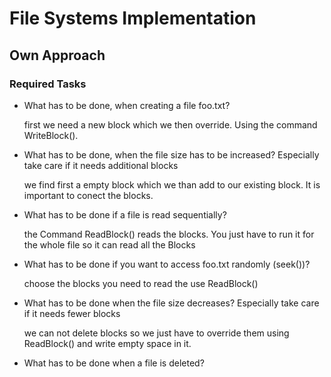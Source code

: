 # File Systems Implementation

## Own Approach

### Required Tasks

* What has to be done, when creating a file foo.txt?

  first we need a new block which we then override. Using the command WriteBlock().

* What has to be done, when the file size has to be increased? Especially take care if it needs    additional blocks

  we find first a empty block which we than add to our existing block. It is important to conect the blocks.

* What has to be done if a file is read sequentially?

  the Command ReadBlock() reads the blocks. You just have to run it for the whole file so it can read all the Blocks

* What has to be done if you want to access foo.txt randomly (seek())?

  choose the blocks you need to read the use ReadBlock()

* What has to be done when the file size decreases? Especially take care if it needs fewer blocks

  we can not delete blocks so we just have to override them using ReadBlock() and write empty space in it.


* What has to be done when a file is deleted?
